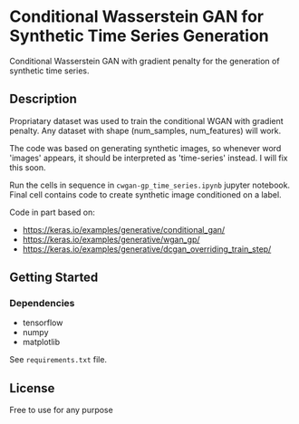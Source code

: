 # Conditional Wasserstein GAN for Synthetic Time Series Generation

Conditional Wasserstein GAN with gradient penalty for the generation of synthetic time series.

## Description

Propriatary dataset was used to train the conditional WGAN with gradient penalty. Any dataset with shape (num_samples, num_features) will work.

The code was based on generating synthetic images, so whenever word 'images' appears, it should be interpreted as 'time-series' instead. I will fix this soon.

Run the cells in sequence in `cwgan-gp_time_series.ipynb` jupyter notebook. Final cell contains code to create synthetic 
image conditioned on a label.

Code in part based on:

* https://keras.io/examples/generative/conditional_gan/
* https://keras.io/examples/generative/wgan_gp/
* https://keras.io/examples/generative/dcgan_overriding_train_step/

## Getting Started

### Dependencies

* tensorflow
* numpy
* matplotlib

See `requirements.txt` file.


## License

Free to use for any purpose